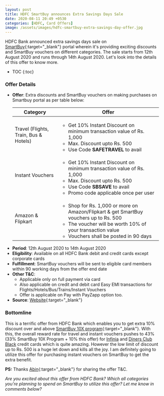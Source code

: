 ```yaml
---
layout: post
title: HDFC SmartBuy announces Extra Savings Days Sale
date: 2020-08-11 20:49 +0530
categories: [HDFC, Card Offers]
image: /assets/images/hdfc-smartbuy-extra-savings-day-offer.jpg
---
```


HDFC Bank announced extra savings days sale on [SmartBuy](https://offers.smartbuy.hdfcbank.com/){:target="\_blank"} portal wherein it's providing exciting discounts and SmartBuy vouchers on different categories. The sale starts from 12th August 2020 and runs through 14th August 2020. Let's look into the details of this offer to know more.

<!-- prettier-ignore -->
* TOC
{:toc}

### Offer Details

- **Offer**: Extra discounts and SmartBuy vouchers on making purchases on Smartbuy portal as per table below:
  <table class="table" style="display: block;overflow-x: auto;">
   <thead class="thead-dark">
      <tr>
         <th scope="col"> Category</th>
         <th scope="col"> Offer</th>
      </tr>
   </thead>
   <tbody>
      <tr>
         <td>Travel (Flights, Train, Bus & Hotels)</td>
         <td>
            <ul>
               <li>Get 10% Instant Discount on minimum transaction value of Rs. 1,000</li>
               <li>Max. Discount upto Rs. 500</li>
               <li>Use Code <strong>SAFETRAVEL</strong> to avail</li>
            </ul>
         </td>
      </tr>
      <tr>
         <td>Instant Vouchers</td>
         <td>
            <ul>
               <li>Get 10% Instant Discount on minimum transaction value of Rs. 1,000</li>
               <li>Max. Discount upto Rs. 500</li>
               <li>Use Code <strong>SBSAVE</strong> to avail</li>
               <li>Promo code applicable once per user</li>
            </ul>
         </td>
      </tr>
      <tr>
         <td>Amazon & Flipkart</td>
         <td>
            <ul>
               <li>Shop for Rs. 1,000 or more on Amazon/Flipkart & get SmartBuy vouchers up to Rs. 500</li>
               <li>The voucher will be worth 10% of your transaction value</li>
               <li>Vouchers shall be posted in 90 days</li>
            </ul>
         </td>
      </tr>
   </tbody>
  </table>
- **Period**: 12th August 2020 to 14th August 2020
- **Eligibility**: Available on all HDFC Bank debit and credit cards except corporate cards
- **Fulfillment**: SmartBuy vouchers will be sent to eligible card members within 90 working days from the offer end date
- **Other T&C**:
  - Applicable only on full payment via card
  - Also applicable on credit and debit card Easy EMI transactions for Flights/Hotels/Bus/Trains/Instant Vouchers
  - Offer is applicable on Pay with PayZapp option too.
- **Source**: [Website](https://offers.smartbuy.hdfcbank.com/offer_details/15491){:target="\_blank"}

### Bottomline

This is a terrific offer from HDFC Bank which enables you to get extra 10% discount over and above [SmartBuy 10X program](https://cardinfo.in/hdfc-smartbuy-10x-program-major-devaluation-from-june-2020/){:target="\_blank"}. With this, the overall reward rate for travel and instant vouchers pushes to 43% (33% SmartBuy 10X Program + 10% this offer) for [Infinia](/hdfc-bank-infinia-credit-card-review/) and [Diners Club Black](/hdfc-diners-club-black-credit-card-review/) credit cards which is quite amazing. However the low limit of discount up to Rs. 500 is a huge let down and kills all the joy. I am definitely going to utilize this offer for purchasing instant vouchers on SmartBuy to get the extra benefit.

**PS:** Thanks [Abin](https://cardinfo.in/hdfc-smartbuy-10x-program-major-devaluation-from-june-2020/#commento-627031932838a95d925adc5a67f2b8a247f5479cd9feee96b944b613ec85b9b7){:target="\_blank"} for sharing the offer T&C.

_Are you excited about this offer from HDFC Bank? Which all categories you're planning to spend on SmartBuy to utilize this offer? Let me know in comments below?_
